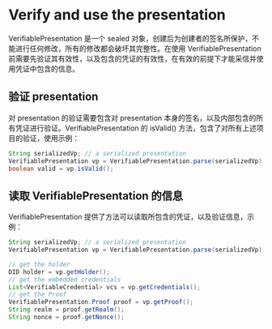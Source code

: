 # Verify and use the presentation

VerifiablePresentation 是一个 sealed 对象，创建后为创建者的签名所保护，不能进行任何修改，所有的修改都会破坏其完整性。在使用 VerifiablePresentation 前需要先验证其有效性，以及包含的凭证的有效性，在有效的前提下才能采信并使用凭证中包含的信息。

## 验证 presentation

对 presentation 的验证需要包含对 presentation 本身的签名，以及内部包含的所有凭证进行验证。VerifiablePresentation 的 isValid() 方法，包含了对所有上述项目的验证，使用示例：

```java
String serializedVp; // a serialized presentation
VerifiablePresentation vp = VerifiablePresentation.parse(serializedVp);
boolean valid = vp.isValid();
```

## 读取 VerifiablePresentation 的信息

VerifiablePresentation 提供了方法可以读取所包含的凭证，以及验证信息，示例：

```java
String serializedVp; // a serialized presentation
VerifiablePresentation vp = VerifiablePresentation.parse(serializedVp);

// get the holder
DID holder = vp.getHolder();
// get the embedded credentials
List<VerifiableCredential> vcs = vp.getCredentials();
// get the Proof
VerifiablePresentation.Proof proof = vp.getProof();
String realm = proof.getRealm();
String nonce = proof.getNonce();
```

 

